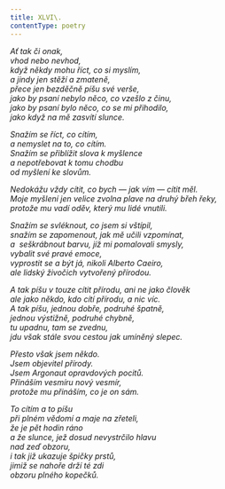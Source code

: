 ```yaml
---
title: XLVI\.
contentType: poetry
---
```


<section>

_Ať tak či onak,  
vhod nebo nevhod,  
když někdy mohu říct, co si myslím,  
a jindy jen stěží a zmateně,  
přece jen bezděčně píšu své verše,  
jako by psaní nebylo něco, co vzešlo z činu,  
jako by psaní bylo něco, co se mi přihodilo,  
jako když na mě zasvítí slunce._

</section>

<section>

_Snažím se říct, co cítím,  
a nemyslet na to, co cítím.  
Snažím se přiblížit slova k myšlence  
a nepotřebovat k tomu chodbu  
od myšlení ke slovům._

</section>

<section>

_Nedokážu vždy cítit, co bych — jak vím — cítit měl.  
Moje myšlení jen velice zvolna plave na druhý břeh řeky,  
protože mu vadí oděv, který mu lidé vnutili._

</section>

<section>

_Snažím se svléknout, co jsem si vštípil,  
snažím se zapomenout, jak mě učili vzpomínat,  
a  seškrábnout barvu, jíž mi pomalovali smysly,  
vybalit své pravé emoce,  
vyprostit se a být já, nikoli Alberto Caeiro,  
ale lidský živočich vytvořený přírodou._

</section>

<section>

_A tak píšu v touze cítit přírodu, ani ne jako člověk  
ale jako někdo, kdo cítí přírodu, a nic víc.  
A tak píšu, jednou dobře, podruhé špatně,  
jednou výstižně, podruhé chybně,  
tu upadnu, tam se zvednu,  
jdu však stále svou cestou jak umíněný slepec._

</section>

<section>

_Přesto však jsem někdo.  
Jsem objevitel přírody.  
Jsem Argonaut opravdových pocitů.  
Přináším vesmíru nový vesmír,  
protože mu přináším, co je on sám._

</section>

<section>

_To cítím a to píšu  
při plném vědomí a maje na zřeteli,  
že je pět hodin ráno  
a že slunce, jež dosud nevystrčilo hlavu  
nad zeď obzoru,  
i tak již ukazuje špičky prstů,  
jimiž se nahoře drží té zdi  
obzoru plného kopečků._

</section>
